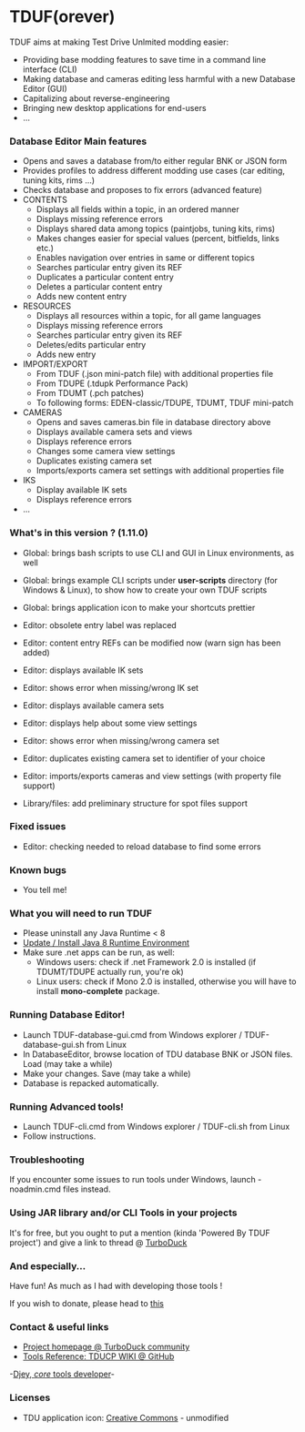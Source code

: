 # TDUF(orever)

TDUF aims at making Test Drive Unlmited modding easier:

* Providing base modding features to save time in a command line interface (CLI)
* Making database and cameras editing less harmful with a new Database Editor (GUI)
* Capitalizing about reverse-engineering
* Bringing new desktop applications for end-users
* ...


### Database Editor Main features
* Opens and saves a database from/to either regular BNK or JSON form
* Provides profiles to address different modding use cases (car editing, tuning kits, rims ...)
* Checks database and proposes to fix errors (advanced feature)
* CONTENTS
    * Displays all fields within a topic, in an ordered manner
    * Displays missing reference errors
    * Displays shared data among topics (paintjobs, tuning kits, rims)
    * Makes changes easier for special values (percent, bitfields, links etc.)
    * Enables navigation over entries in same or different topics
    * Searches particular entry given its REF
    * Duplicates a particular content entry
    * Deletes a particular content entry
    * Adds new content entry
* RESOURCES
    * Displays all resources within a topic, for all game languages
    * Displays missing reference errors
    * Searches particular entry given its REF
    * Deletes/edits particular entry
    * Adds new entry
* IMPORT/EXPORT
    * From TDUF (.json mini-patch file) with additional properties file
    * From TDUPE (.tdupk Performance Pack)
    * From TDUMT (.pch patches)
    * To following forms: EDEN-classic/TDUPE, TDUMT, TDUF mini-patch
* CAMERAS
    * Opens and saves cameras.bin file in database directory above
    * Displays available camera sets and views
    * Displays reference errors
    * Changes some camera view settings
    * Duplicates existing camera set
    * Imports/exports camera set settings with additional properties file
* IKS
    * Display available IK sets
    * Displays reference errors
* ...


### What's in this version ? (1.11.0)
* Global: brings bash scripts to use CLI and GUI in Linux environments, as well
* Global: brings example CLI scripts under **user-scripts** directory (for Windows & Linux), to show how to create your own TDUF scripts
* Global: brings application icon to make your shortcuts prettier

* Editor: obsolete entry label was replaced
* Editor: content entry REFs can be modified now (warn sign has been added)
* Editor: displays available IK sets
* Editor: shows error when missing/wrong IK set
* Editor: displays available camera sets
* Editor: displays help about some view settings
* Editor: shows error when missing/wrong camera set
* Editor: duplicates existing camera set to identifier of your choice
* Editor: imports/exports cameras and view settings (with property file support)

* Library/files: add preliminary structure for spot files support


### Fixed issues
* Editor: checking needed to reload database to find some errors


### Known bugs
* You tell me!


### What you will need to run TDUF
* Please uninstall any Java Runtime < 8
* [Update / Install Java 8 Runtime Environment](http://www.oracle.com/technetwork/java/javase/downloads/jre8-downloads-2133155.html)
* Make sure .net apps can be run, as well:
    - Windows users: check if .net Framework 2.0 is installed (if TDUMT/TDUPE actually run, you're ok)
    - Linux users: check if Mono 2.0 is installed, otherwise you will have to install **mono-complete** package.


### Running Database Editor!
- Launch TDUF-database-gui.cmd from Windows explorer / TDUF-database-gui.sh from Linux
- In DatabaseEditor, browse location of TDU database BNK or JSON files. Load (may take a while)
- Make your changes. Save (may take a while)
- Database is repacked automatically.


### Running Advanced tools!
- Launch TDUF-cli.cmd from Windows explorer / TDUF-cli.sh from Linux
- Follow instructions.


### Troubleshooting
If you encounter some issues to run tools under Windows, launch -noadmin.cmd files instead.


### Using JAR library and/or CLI Tools in your projects
It's for free, but you ought to put a mention (kinda 'Powered By TDUF project') and give a link to thread @ [TurboDuck](http://forum.turboduck.net/threads/32570-Djey-Discussion-about-new-modding-possibilities)


### And especially...
Have fun! As much as I had with developing those tools !

If you wish to donate, please head to [this](http://bit.ly/13YI3bP)


### Contact & useful links

* [Project homepage @ TurboDuck community](http://forum.turboduck.net/forums/57-Mod-Tools-Support)
* [Tools Reference: TDUCP WIKI @ GitHub](https://github.com/djey47/tdu-cp/wiki/Tools-reference)

-[Djey, *core* tools developer](https://github.com/djey47)-


### Licenses

* TDU application icon: [Creative Commons](https://creativecommons.org/licenses/by-nc-nd/4.0/#) - unmodified
